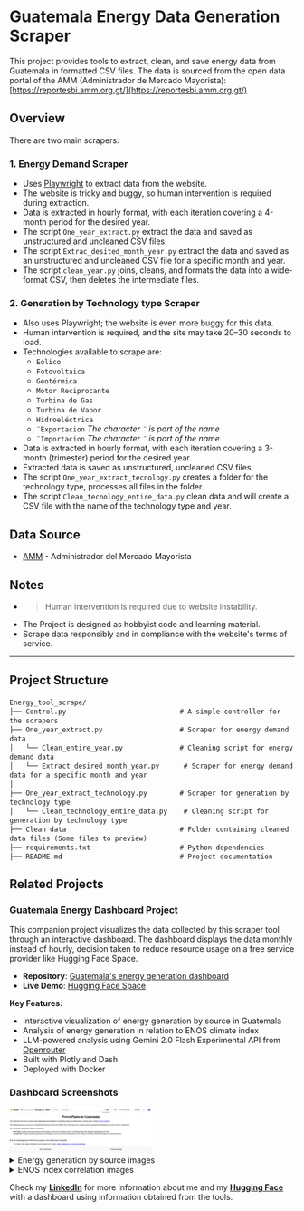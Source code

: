 # Guatemala Energy Data Generation Scraper

This project provides tools to extract, clean, and save energy data from Guatemala in formatted CSV files. The data is sourced from the open data portal of the AMM (Administrador de Mercado Mayorista): [https://reportesbi.amm.org.gt/](https://reportesbi.amm.org.gt/)

## Overview

There are two main scrapers:

### 1. Energy Demand Scraper
- Uses [Playwright](https://playwright.dev/) to extract data from the website.
- The website is tricky and buggy, so human intervention is required during extraction.
- Data is extracted in hourly format, with each iteration covering a 4-month period for the desired year.
- The script `One_year_extract.py` extract the data and saved as unstructured and uncleaned CSV files.
- The script `Extrac_desited_month_year.py` extract the data and saved as an unstructured and uncleaned CSV file for a specific month and year.
- The script `clean_year.py` joins, cleans, and formats the data into a wide-format CSV, then deletes the intermediate files.

### 2. Generation by Technology type Scraper
- Also uses Playwright; the website is even more buggy for this data.
- Human intervention is required, and the site may take 20–30 seconds to load.
- Technologies available to scrape are:  
  - `Eólico`  
  - `Fotovoltaica`  
  - `Geotérmica`  
  - `Motor Reciprocante`  
  - `Turbina de Gas`  
  - `Turbina de Vapor`
  - `Hidroeléctrica`
  - `¨Exportacion`  *The character `¨` is part of the name*
  - `¨Importacion`  *The character `¨` is part of the name*
- Data is extracted in hourly format, with each iteration covering a 3-month (trimester) period for the desired year.
- Extracted data is saved as unstructured, uncleaned CSV files.
- The script `One_year_extract_tecnology.py` creates a folder for the technology type, processes all files in the folder. 
- The script `Clean_tecnology_entire_data.py` clean data and will create a CSV file with the name of the technology type and year.

## Data Source
- [AMM](https://reportesbi.amm.org.gt/) - Administrador del Mercado Mayorista

## Notes
- > Human intervention is required due to website instability.
- The Project is designed as hobbyist code and learning material.
- Scrape data responsibly and in compliance with the website's terms of service.
---

## Project Structure
```
Energy_tool_scrape/
├── Control.py                            # A simple controller for the scrapers
├── One_year_extract.py                   # Scraper for energy demand data
│   └── Clean_entire_year.py              # Cleaning script for energy demand data
│   └── Extract_desired_month_year.py      # Scraper for energy demand data for a specific month and year
│
├── One_year_extract_technology.py        # Scraper for generation by technology type
│   └── Clean_technology_entire_data.py    # Cleaning script for generation by technology type
├── Clean data                            # Folder containing cleaned data files (Some files to preview)
├── requirements.txt                      # Python dependencies
├── README.md                             # Project documentation
```

## Related Projects

### Guatemala Energy Dashboard Project
This companion project visualizes the data collected by this scraper tool through an interactive dashboard.
The dashboard displays the data monthly instead of hourly, decision taken to reduce resource usage on a 
free service provider like Hugging Face Space.

- **Repository**: [Guatemala's energy generation dashboard](https://github.com/your-username/guatemala-energy-dashboard)
- **Live Demo**: [Hugging Face Space](https://huggingface.co/spaces/edmiranda2301/Energy_gt_demo)

**Key Features:**
- Interactive visualization of energy generation by source in Guatemala
- Analysis of energy generation in relation to ENOS climate index
- LLM-powered analysis using Gemini 2.0 Flash Experimental API from [Openrouter](https://openrouter.ai/) 
- Built with Plotly and Dash
- Deployed with Docker

### Dashboard Screenshots
<img src="Images/Description.png" alt="Chart 1" style="max-width:50%; height:auto;" />
&nbsp;
<br />
<details>
  <summary>Energy generation by source images</summary>
  <img src="Images/Tab1_chart1.png" alt="Chart 2" style="max-width:80%; height:auto;" />
  <img src="Images/Tab1_chart2.png" alt="Chart 3" style="max-width:80%; height:auto;" />
  <img src="Images/Tab1_chart3.png" alt="Chart 4" style="max-width:80%; height:auto;" />
  <img src="Images/Tab1_chart4.png" alt="Chart 5" style="max-width:80%; height:auto;" />
</details>

<details>
  <summary>ENOS index correlation images</summary>
  <img src="Images/Tab2_chart1.png" alt="Chart 6" style="max-width:80%; height:auto;" />
  <img src="Images/Tab2_chart2.png" alt="Chart 7" style="max-width:80%; height:auto;" />
</details>

Check my [**LinkedIn**](http://www.linkedin.com/in/edgar-enrique-miranda-sandoval-a0731294) for more information about me
and my [**Hugging Face**](https://huggingface.co/spaces/edmiranda2301/Energy_gt_demo) with a dashboard using information 
obtained from the tools.
